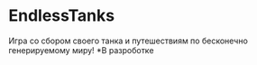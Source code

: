 # EndlessTanks
Игра со сбором своего танка и путешествиям по бесконечно генерируемому миру!
*В разроботке
